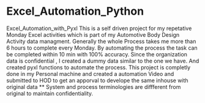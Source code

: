 # Excel_Automation_Python
Excel_Automation_with_Pyxl
This is a self driven project for my repetative Monday Excel activities which is  part of my Automotive Body Design Activity data managment.
Generally the whole Process takes me more than 6 hours to complete every Monday.
By automating the process the task can be completed within 10 min with 100% accuracy.
Since the organization data is confidential , I created a dummy  data similar to the one we have.
And created pyxl functions to automate the process.
This project is completly done in my Personal machine and created a automation Video and submitted to HOD to get an apporval to develope the same inhouse with original data
** System and process terminologies are diffferent from original to maintain confidentiality.
